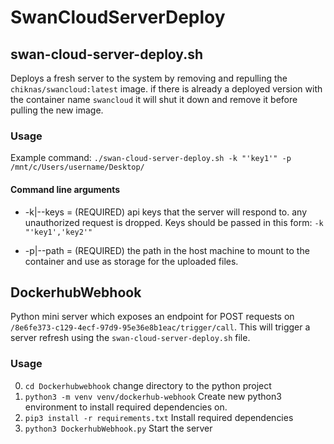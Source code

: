 # SwanCloudServerDeploy

## swan-cloud-server-deploy.sh

Deploys a fresh server to the system by removing and repulling the `chiknas/swancloud:latest` image. if there is already a deployed version with the container name `swancloud` it will shut it down and remove it before pulling the new image. 

### Usage

 Example command:
 `./swan-cloud-server-deploy.sh -k "'key1'" -p /mnt/c/Users/username/Desktop/`

 #### Command line arguments

 * -k|--keys = (REQUIRED) api keys that the server will respond to. any unauthorized request is dropped. Keys should be passed in this form:
 `-k "'key1','key2'"`

 * -p|--path = (REQUIRED) the path in the host machine to mount to the container and use as storage for the uploaded files.

## DockerhubWebhook

Python mini server which exposes an endpoint for POST requests on `/8e6fe373-c129-4ecf-97d9-95e36e8b1eac/trigger/call`. This will trigger a server refresh using the `swan-cloud-server-deploy.sh` file. 

### Usage

 0. `cd Dockerhubwebhook` change directory to the python project
 1. `python3 -m venv venv/dockerhub-webhook`  Create new python3 environment to install required dependencies on.
 2. `pip3 install -r requirements.txt` Install required dependencies
 3. `python3 DockerhubWebhook.py` Start the server
